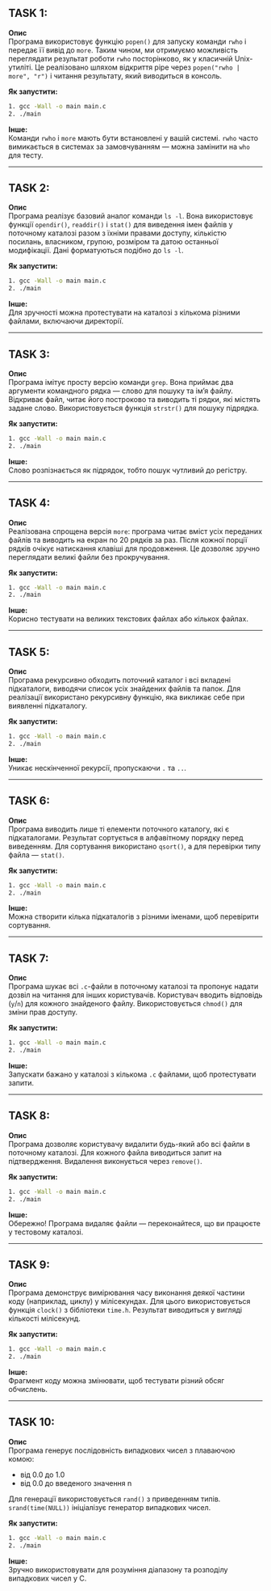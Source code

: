 ## TASK 1:

**Опис**  
Програма використовує функцію `popen()` для запуску команди `rwho` і передає її вивід до `more`. Таким чином, ми отримуємо можливість переглядати результат роботи `rwho` посторінково, як у класичній Unix-утиліті. Це реалізовано шляхом відкриття pipe через `popen("rwho | more", "r")` і читання результату, який виводиться в консоль.

**Як запустити:** 
 
```bash
1. gcc -Wall -o main main.c
2. ./main
```

**Інше:**  
Команди `rwho` і `more` мають бути встановлені у вашій системі. `rwho` часто вимикається в системах за замовчуванням — можна замінити на `who` для тесту.

---

## TASK 2:

**Опис**  
Програма реалізує базовий аналог команди `ls -l`. Вона використовує функції `opendir()`, `readdir()` і `stat()` для виведення імен файлів у поточному каталозі разом з їхніми правами доступу, кількістю посилань, власником, групою, розміром та датою останньої модифікації. Дані форматуються подібно до `ls -l`.

**Як запустити:** 
 
```bash
1. gcc -Wall -o main main.c
2. ./main
```

**Інше:**  
Для зручності можна протестувати на каталозі з кількома різними файлами, включаючи директорії.

---

## TASK 3:

**Опис**  
Програма імітує просту версію команди `grep`. Вона приймає два аргументи командного рядка — слово для пошуку та ім’я файлу. Відкриває файл, читає його построково та виводить ті рядки, які містять задане слово. Використовується функція `strstr()` для пошуку підрядка.

**Як запустити:** 
 
```bash
1. gcc -Wall -o main main.c
2. ./main
```

**Інше:**  
Слово розпізнається як підрядок, тобто пошук чутливий до регістру.

---

## TASK 4:

**Опис**  
Реалізована спрощена версія `more`: програма читає вміст усіх переданих файлів та виводить на екран по 20 рядків за раз. Після кожної порції рядків очікує натискання клавіші для продовження. Це дозволяє зручно переглядати великі файли без прокручування.

**Як запустити:** 
 
```bash
1. gcc -Wall -o main main.c
2. ./main
```

**Інше:**  
Корисно тестувати на великих текстових файлах або кількох файлах.

---

## TASK 5:

**Опис**  
Програма рекурсивно обходить поточний каталог і всі вкладені підкаталоги, виводячи список усіх знайдених файлів та папок. Для реалізації використано рекурсивну функцію, яка викликає себе при виявленні підкаталогу.

**Як запустити:** 
 
```bash
1. gcc -Wall -o main main.c
2. ./main
```

**Інше:**  
Уникає нескінченної рекурсії, пропускаючи `.` та `..`.

---

## TASK 6:

**Опис**  
Програма виводить лише ті елементи поточного каталогу, які є підкаталогами. Результат сортується в алфавітному порядку перед виведенням. Для сортування використано `qsort()`, а для перевірки типу файла — `stat()`.

**Як запустити:** 
 
```bash
1. gcc -Wall -o main main.c
2. ./main
```

**Інше:**  
Можна створити кілька підкаталогів з різними іменами, щоб перевірити сортування.

---

## TASK 7:

**Опис**  
Програма шукає всі `.c`-файли в поточному каталозі та пропонує надати дозвіл на читання для інших користувачів. Користувач вводить відповідь (`y`/`n`) для кожного знайденого файлу. Використовується `chmod()` для зміни прав доступу.

**Як запустити:** 
 
```bash
1. gcc -Wall -o main main.c
2. ./main
```

**Інше:**  
Запускати бажано у каталозі з кількома `.c` файлами, щоб протестувати запити.

---

## TASK 8:

**Опис**  
Програма дозволяє користувачу видалити будь-який або всі файли в поточному каталозі. Для кожного файла виводиться запит на підтвердження. Видалення виконується через `remove()`.

**Як запустити:** 
 
```bash
1. gcc -Wall -o main main.c
2. ./main
```

**Інше:**  
Обережно! Програма видаляє файли — переконайтеся, що ви працюєте у тестовому каталозі.

---

## TASK 9:

**Опис**  
Програма демонструє вимірювання часу виконання деякої частини коду (наприклад, циклу) у мілісекундах. Для цього використовується функція `clock()` з бібліотеки `time.h`. Результат виводиться у вигляді кількості мілісекунд.

**Як запустити:** 
 
```bash
1. gcc -Wall -o main main.c
2. ./main
```

**Інше:**  
Фрагмент коду можна змінювати, щоб тестувати різний обсяг обчислень.

---

## TASK 10:

**Опис**  
Програма генерує послідовність випадкових чисел з плаваючою комою:
- від 0.0 до 1.0
- від 0.0 до введеного значення n

Для генерації використовується `rand()` з приведенням типів. `srand(time(NULL))` ініціалізує генератор випадкових чисел.

**Як запустити:** 

```bash
1. gcc -Wall -o main main.c
2. ./main
```

**Інше:**  
Зручно використовувати для розуміння діапазону та розподілу випадкових чисел у C.
